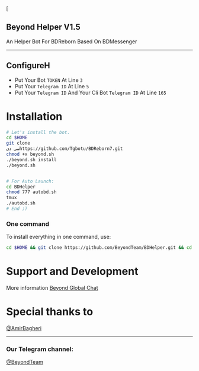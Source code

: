 

[
## Beyond Helper V1.5
An Helper Bot For BDReborn Based On BDMessenger

* * *

## ConfigureH

* Put Your Bot `TOKEN` At Line `3`
* Put Your `Telegram ID` At Line `5`
* Put Your `Telegram ID` And Your Cli Bot `Telegram ID` At Line `165`

# Installation

```sh
# Let's install the bot.
cd $HOME
git clone 
سی دیhttps://github.com/Tgbotu/BDReborn7.git
chmod +x beyond.sh
./beyond.sh install
./beyond.sh 


# For Auto Launch:
cd BDHelper
chmod 777 autobd.sh
tmux
./autobd.sh
# End ;)
```
### One command
To install everything in one command, use:
```sh
cd $HOME && git clone https://github.com/BeyondTeam/BDHelper.git && cd BDHelper && chmod +x beyond.sh && ./beyond.sh install && ./beyond.sh
```

# Support and Development

More information [Beyond Global Chat](https://telegram.me/joinchat/AAAAAEIDQ8HTjezV4syUSA)

# Special thanks to

[@AmirBagheri](https://github.com/CodeLua)

* * *


### Our Telegram channel:

[@BeyondTeam](https://t.me/BeyondTeam)

